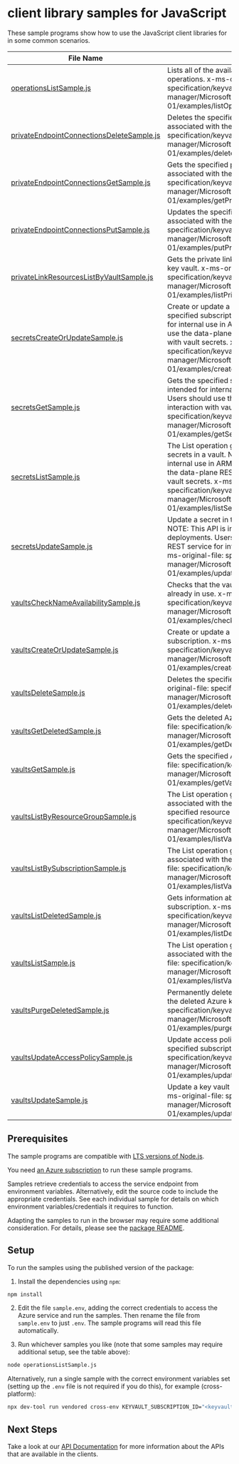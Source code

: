# client library samples for JavaScript

These sample programs show how to use the JavaScript client libraries for in some common scenarios.

| **File Name**                                                                       | **Description**                                                                                                                                                                                                                                                                                                                                      |
| ----------------------------------------------------------------------------------- | ---------------------------------------------------------------------------------------------------------------------------------------------------------------------------------------------------------------------------------------------------------------------------------------------------------------------------------------------------- |
| [operationsListSample.js][operationslistsample]                                     | Lists all of the available Key Vault Rest API operations. x-ms-original-file: specification/keyvault/resource-manager/Microsoft.KeyVault/stable/2019-09-01/examples/listOperations.json                                                                                                                                                              |
| [privateEndpointConnectionsDeleteSample.js][privateendpointconnectionsdeletesample] | Deletes the specified private endpoint connection associated with the key vault. x-ms-original-file: specification/keyvault/resource-manager/Microsoft.KeyVault/stable/2019-09-01/examples/deletePrivateEndpointConnection.json                                                                                                                      |
| [privateEndpointConnectionsGetSample.js][privateendpointconnectionsgetsample]       | Gets the specified private endpoint connection associated with the key vault. x-ms-original-file: specification/keyvault/resource-manager/Microsoft.KeyVault/stable/2019-09-01/examples/getPrivateEndpointConnection.json                                                                                                                            |
| [privateEndpointConnectionsPutSample.js][privateendpointconnectionsputsample]       | Updates the specified private endpoint connection associated with the key vault. x-ms-original-file: specification/keyvault/resource-manager/Microsoft.KeyVault/stable/2019-09-01/examples/putPrivateEndpointConnection.json                                                                                                                         |
| [privateLinkResourcesListByVaultSample.js][privatelinkresourceslistbyvaultsample]   | Gets the private link resources supported for the key vault. x-ms-original-file: specification/keyvault/resource-manager/Microsoft.KeyVault/stable/2019-09-01/examples/listPrivateLinkResources.json                                                                                                                                                 |
| [secretsCreateOrUpdateSample.js][secretscreateorupdatesample]                       | Create or update a secret in a key vault in the specified subscription. NOTE: This API is intended for internal use in ARM deployments. Users should use the data-plane REST service for interaction with vault secrets. x-ms-original-file: specification/keyvault/resource-manager/Microsoft.KeyVault/stable/2019-09-01/examples/createSecret.json |
| [secretsGetSample.js][secretsgetsample]                                             | Gets the specified secret. NOTE: This API is intended for internal use in ARM deployments. Users should use the data-plane REST service for interaction with vault secrets. x-ms-original-file: specification/keyvault/resource-manager/Microsoft.KeyVault/stable/2019-09-01/examples/getSecret.json                                                 |
| [secretsListSample.js][secretslistsample]                                           | The List operation gets information about the secrets in a vault. NOTE: This API is intended for internal use in ARM deployments. Users should use the data-plane REST service for interaction with vault secrets. x-ms-original-file: specification/keyvault/resource-manager/Microsoft.KeyVault/stable/2019-09-01/examples/listSecrets.json        |
| [secretsUpdateSample.js][secretsupdatesample]                                       | Update a secret in the specified subscription. NOTE: This API is intended for internal use in ARM deployments. Users should use the data-plane REST service for interaction with vault secrets. x-ms-original-file: specification/keyvault/resource-manager/Microsoft.KeyVault/stable/2019-09-01/examples/updateSecret.json                          |
| [vaultsCheckNameAvailabilitySample.js][vaultschecknameavailabilitysample]           | Checks that the vault name is valid and is not already in use. x-ms-original-file: specification/keyvault/resource-manager/Microsoft.KeyVault/stable/2019-09-01/examples/checkVaultNameAvailability.json                                                                                                                                             |
| [vaultsCreateOrUpdateSample.js][vaultscreateorupdatesample]                         | Create or update a key vault in the specified subscription. x-ms-original-file: specification/keyvault/resource-manager/Microsoft.KeyVault/stable/2019-09-01/examples/createVault.json                                                                                                                                                               |
| [vaultsDeleteSample.js][vaultsdeletesample]                                         | Deletes the specified Azure key vault. x-ms-original-file: specification/keyvault/resource-manager/Microsoft.KeyVault/stable/2019-09-01/examples/deleteVault.json                                                                                                                                                                                    |
| [vaultsGetDeletedSample.js][vaultsgetdeletedsample]                                 | Gets the deleted Azure key vault. x-ms-original-file: specification/keyvault/resource-manager/Microsoft.KeyVault/stable/2019-09-01/examples/getDeletedVault.json                                                                                                                                                                                     |
| [vaultsGetSample.js][vaultsgetsample]                                               | Gets the specified Azure key vault. x-ms-original-file: specification/keyvault/resource-manager/Microsoft.KeyVault/stable/2019-09-01/examples/getVault.json                                                                                                                                                                                          |
| [vaultsListByResourceGroupSample.js][vaultslistbyresourcegroupsample]               | The List operation gets information about the vaults associated with the subscription and within the specified resource group. x-ms-original-file: specification/keyvault/resource-manager/Microsoft.KeyVault/stable/2019-09-01/examples/listVaultByResourceGroup.json                                                                               |
| [vaultsListBySubscriptionSample.js][vaultslistbysubscriptionsample]                 | The List operation gets information about the vaults associated with the subscription. x-ms-original-file: specification/keyvault/resource-manager/Microsoft.KeyVault/stable/2019-09-01/examples/listVaultBySubscription.json                                                                                                                        |
| [vaultsListDeletedSample.js][vaultslistdeletedsample]                               | Gets information about the deleted vaults in a subscription. x-ms-original-file: specification/keyvault/resource-manager/Microsoft.KeyVault/stable/2019-09-01/examples/listDeletedVaults.json                                                                                                                                                        |
| [vaultsListSample.js][vaultslistsample]                                             | The List operation gets information about the vaults associated with the subscription. x-ms-original-file: specification/keyvault/resource-manager/Microsoft.KeyVault/stable/2019-09-01/examples/listVault.json                                                                                                                                      |
| [vaultsPurgeDeletedSample.js][vaultspurgedeletedsample]                             | Permanently deletes the specified vault. aka Purges the deleted Azure key vault. x-ms-original-file: specification/keyvault/resource-manager/Microsoft.KeyVault/stable/2019-09-01/examples/purgeDeletedVault.json                                                                                                                                    |
| [vaultsUpdateAccessPolicySample.js][vaultsupdateaccesspolicysample]                 | Update access policies in a key vault in the specified subscription. x-ms-original-file: specification/keyvault/resource-manager/Microsoft.KeyVault/stable/2019-09-01/examples/updateAccessPoliciesAdd.json                                                                                                                                          |
| [vaultsUpdateSample.js][vaultsupdatesample]                                         | Update a key vault in the specified subscription. x-ms-original-file: specification/keyvault/resource-manager/Microsoft.KeyVault/stable/2019-09-01/examples/updateVault.json                                                                                                                                                                         |

## Prerequisites

The sample programs are compatible with [LTS versions of Node.js](https://github.com/nodejs/release#release-schedule).

You need [an Azure subscription][freesub] to run these sample programs.

Samples retrieve credentials to access the service endpoint from environment variables. Alternatively, edit the source code to include the appropriate credentials. See each individual sample for details on which environment variables/credentials it requires to function.

Adapting the samples to run in the browser may require some additional consideration. For details, please see the [package README][package].

## Setup

To run the samples using the published version of the package:

1. Install the dependencies using `npm`:

```bash
npm install
```

2. Edit the file `sample.env`, adding the correct credentials to access the Azure service and run the samples. Then rename the file from `sample.env` to just `.env`. The sample programs will read this file automatically.

3. Run whichever samples you like (note that some samples may require additional setup, see the table above):

```bash
node operationsListSample.js
```

Alternatively, run a single sample with the correct environment variables set (setting up the `.env` file is not required if you do this), for example (cross-platform):

```bash
npx dev-tool run vendored cross-env KEYVAULT_SUBSCRIPTION_ID="<keyvault subscription id>" node operationsListSample.js
```

## Next Steps

Take a look at our [API Documentation][apiref] for more information about the APIs that are available in the clients.

[operationslistsample]: https://github.com/Azure/azure-sdk-for-js/blob/main/sdk/keyvault/arm-keyvault-profile-2020-09-01-hybrid/samples/v2/javascript/operationsListSample.js
[privateendpointconnectionsdeletesample]: https://github.com/Azure/azure-sdk-for-js/blob/main/sdk/keyvault/arm-keyvault-profile-2020-09-01-hybrid/samples/v2/javascript/privateEndpointConnectionsDeleteSample.js
[privateendpointconnectionsgetsample]: https://github.com/Azure/azure-sdk-for-js/blob/main/sdk/keyvault/arm-keyvault-profile-2020-09-01-hybrid/samples/v2/javascript/privateEndpointConnectionsGetSample.js
[privateendpointconnectionsputsample]: https://github.com/Azure/azure-sdk-for-js/blob/main/sdk/keyvault/arm-keyvault-profile-2020-09-01-hybrid/samples/v2/javascript/privateEndpointConnectionsPutSample.js
[privatelinkresourceslistbyvaultsample]: https://github.com/Azure/azure-sdk-for-js/blob/main/sdk/keyvault/arm-keyvault-profile-2020-09-01-hybrid/samples/v2/javascript/privateLinkResourcesListByVaultSample.js
[secretscreateorupdatesample]: https://github.com/Azure/azure-sdk-for-js/blob/main/sdk/keyvault/arm-keyvault-profile-2020-09-01-hybrid/samples/v2/javascript/secretsCreateOrUpdateSample.js
[secretsgetsample]: https://github.com/Azure/azure-sdk-for-js/blob/main/sdk/keyvault/arm-keyvault-profile-2020-09-01-hybrid/samples/v2/javascript/secretsGetSample.js
[secretslistsample]: https://github.com/Azure/azure-sdk-for-js/blob/main/sdk/keyvault/arm-keyvault-profile-2020-09-01-hybrid/samples/v2/javascript/secretsListSample.js
[secretsupdatesample]: https://github.com/Azure/azure-sdk-for-js/blob/main/sdk/keyvault/arm-keyvault-profile-2020-09-01-hybrid/samples/v2/javascript/secretsUpdateSample.js
[vaultschecknameavailabilitysample]: https://github.com/Azure/azure-sdk-for-js/blob/main/sdk/keyvault/arm-keyvault-profile-2020-09-01-hybrid/samples/v2/javascript/vaultsCheckNameAvailabilitySample.js
[vaultscreateorupdatesample]: https://github.com/Azure/azure-sdk-for-js/blob/main/sdk/keyvault/arm-keyvault-profile-2020-09-01-hybrid/samples/v2/javascript/vaultsCreateOrUpdateSample.js
[vaultsdeletesample]: https://github.com/Azure/azure-sdk-for-js/blob/main/sdk/keyvault/arm-keyvault-profile-2020-09-01-hybrid/samples/v2/javascript/vaultsDeleteSample.js
[vaultsgetdeletedsample]: https://github.com/Azure/azure-sdk-for-js/blob/main/sdk/keyvault/arm-keyvault-profile-2020-09-01-hybrid/samples/v2/javascript/vaultsGetDeletedSample.js
[vaultsgetsample]: https://github.com/Azure/azure-sdk-for-js/blob/main/sdk/keyvault/arm-keyvault-profile-2020-09-01-hybrid/samples/v2/javascript/vaultsGetSample.js
[vaultslistbyresourcegroupsample]: https://github.com/Azure/azure-sdk-for-js/blob/main/sdk/keyvault/arm-keyvault-profile-2020-09-01-hybrid/samples/v2/javascript/vaultsListByResourceGroupSample.js
[vaultslistbysubscriptionsample]: https://github.com/Azure/azure-sdk-for-js/blob/main/sdk/keyvault/arm-keyvault-profile-2020-09-01-hybrid/samples/v2/javascript/vaultsListBySubscriptionSample.js
[vaultslistdeletedsample]: https://github.com/Azure/azure-sdk-for-js/blob/main/sdk/keyvault/arm-keyvault-profile-2020-09-01-hybrid/samples/v2/javascript/vaultsListDeletedSample.js
[vaultslistsample]: https://github.com/Azure/azure-sdk-for-js/blob/main/sdk/keyvault/arm-keyvault-profile-2020-09-01-hybrid/samples/v2/javascript/vaultsListSample.js
[vaultspurgedeletedsample]: https://github.com/Azure/azure-sdk-for-js/blob/main/sdk/keyvault/arm-keyvault-profile-2020-09-01-hybrid/samples/v2/javascript/vaultsPurgeDeletedSample.js
[vaultsupdateaccesspolicysample]: https://github.com/Azure/azure-sdk-for-js/blob/main/sdk/keyvault/arm-keyvault-profile-2020-09-01-hybrid/samples/v2/javascript/vaultsUpdateAccessPolicySample.js
[vaultsupdatesample]: https://github.com/Azure/azure-sdk-for-js/blob/main/sdk/keyvault/arm-keyvault-profile-2020-09-01-hybrid/samples/v2/javascript/vaultsUpdateSample.js
[apiref]: https://docs.microsoft.com/javascript/api/@azure/arm-keyvault-profile-2020-09-01-hybrid?view=azure-node-preview
[freesub]: https://azure.microsoft.com/free/
[package]: https://github.com/Azure/azure-sdk-for-js/tree/main/sdk/keyvault/arm-keyvault-profile-2020-09-01-hybrid/README.md
